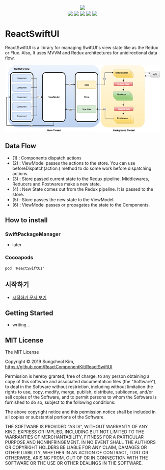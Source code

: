<div align="center">
	<img src="https://raw.githubusercontent.com/ReactComponentKit/ReactComponentKit/master/art/logo.png">
</div>

<div align="center">
	<img src="https://img.shields.io/badge/iOS-%3E%3D%2013.0-green.svg" />
	<img src="https://img.shields.io/badge/OSX-%3E%3D%2010.15-green.svg" />
	<img src="https://img.shields.io/badge/Swift-%3E%3D%205.0-orange.svg" />
	<img src="https://img.shields.io/cocoapods/v/ReactSwiftUI.svg" />
	<img src="https://img.shields.io/github/license/ReactSwiftUI/ReactSwiftUI.svg" />
</div>

# ReactSwiftUI

ReactSwiftUI is a library for managing SwiftUI's view state like as the Redux or Flux. Also, It uses MVVM and Redux architectures for unidirectional data flow.

<div align="center"><img src="https://raw.githubusercontent.com/ReactComponentKit/ReactSwiftUI/master/art/ReactSwiftUI.png"></div>

## Data Flow

 * (1) : Components dispatch actions
 * (2) : ViewModel passes the actions to the store. You can use beforeDispatch(action:) method to do some work before dispatching actions.
 * (3) : Store passed current state to the Redux pipeline. Middlewares, Reducers and Postwares make a new state.
 * (4) : New State comes out from the Redux pipeline. It is passed to the store.
 * (5) : Store passes the new state to the ViewModel.
 * (6) : ViewModel passes or propagates the state to the Components.

## How to install

### SwiftPackageManager

* later

### Cocoapods

```
pod 'ReactSwiftUI'
```

## 시작하기

 * [시작하기 문서 보기](https://github.com/ReactComponentKit/ReactComponentKit/wiki/%EC%8B%9C%EC%9E%91%ED%95%98%EA%B8%B0)

## Getting Started

 * writing...


## MIT License

The MIT License

Copyright © 2019 Sungcheol Kim, https://github.com/ReactComponentKit/ReactSwiftUI

Permission is hereby granted, free of charge, to any person obtaining a copy
of this software and associated documentation files (the "Software"), to deal
in the Software without restriction, including without limitation the rights
to use, copy, modify, merge, publish, distribute, sublicense, and/or sell
copies of the Software, and to permit persons to whom the Software is
furnished to do so, subject to the following conditions:

The above copyright notice and this permission notice shall be included in
all copies or substantial portions of the Software.

THE SOFTWARE IS PROVIDED "AS IS", WITHOUT WARRANTY OF ANY KIND, EXPRESS OR
IMPLIED, INCLUDING BUT NOT LIMITED TO THE WARRANTIES OF MERCHANTABILITY,
FITNESS FOR A PARTICULAR PURPOSE AND NONINFRINGEMENT. IN NO EVENT SHALL THE
AUTHORS OR COPYRIGHT HOLDERS BE LIABLE FOR ANY CLAIM, DAMAGES OR OTHER
LIABILITY, WHETHER IN AN ACTION OF CONTRACT, TORT OR OTHERWISE, ARISING FROM,
OUT OF OR IN CONNECTION WITH THE SOFTWARE OR THE USE OR OTHER DEALINGS IN
THE SOFTWARE.
